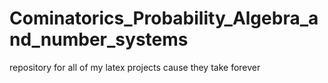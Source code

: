 # Cominatorics_Probability_Algebra_and_number_systems
repository for all of my latex projects cause they take forever 
